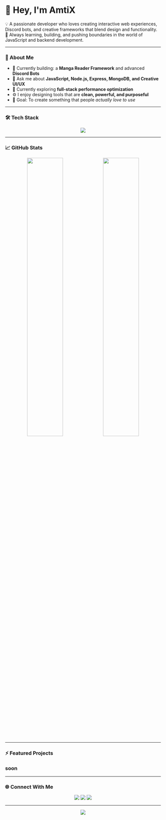 
# 👋 Hey, I'm **AmtiX**

💡 A passionate developer who loves creating interactive web experiences, Discord bots, and creative frameworks that blend design and functionality.  
🚀 Always learning, building, and pushing boundaries in the world of JavaScript and backend development.

---

### 🧠 About Me
- 🔭 Currently building: a **Manga Reader Framework** and advanced **Discord Bots**
- 💬 Ask me about **JavaScript, Node.js, Express, MongoDB, and Creative UI/UX**
- 🌱 Currently exploring **full-stack performance optimization**
- ⚙️ I enjoy designing tools that are **clean, powerful, and purposeful**
- 🎯 Goal: To create something that people *actually love to use*

---

### 🛠️ Tech Stack
<p align="center">
  <img src="https://skillicons.dev/icons?i=js,nodejs,express,mongodb,html,css,ejs,git,github,vscode" />
</p>

---

### 📈 GitHub Stats
<p align="center">
  <img width="48%" src="https://github-readme-stats.vercel.app/api?username=mutesuffering&show_icons=true&theme=tokyonight" />
  <img width="48%" src="https://github-readme-streak-stats.herokuapp.com/?user=mutesuffering&theme=tokyonight" />
</p>

---

### ⚡ Featured Projects
### soon

---

### 🌐 Connect With Me
<p align="center">
  <a href="https://github.com/mutesuffering"><img src="https://img.shields.io/badge/GitHub-181717?style=for-the-badge&logo=github" /></a>
  <a href="mailto:contact@creativeframework.site"><img src="https://img.shields.io/badge/Email-contact@creativeframework.site-blue?style=for-the-badge&logo=gmail" /></a>
  <a href=""><img src="https://img.shields.io/badge/discord-7289da?style=for-the-badge&logo=github" /></a>
</p>

---

<p align="center">
  <img src="https://capsule-render.vercel.app/api?type=waving&color=0:0078D7,100:00C0FF&height=100&section=footer" />
</p>
